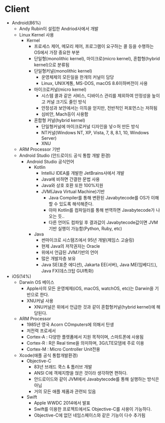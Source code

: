 # Client

- Android(86%)
  - Andy Rubin이 설립한 Andriod사에서 개발
  - Linux Kernel 사용
    - Kernel
      - 프로세스 제어, 메모리 제어, 프로그램이 요구하는 콜 등을 수행하는 OS에서 가장 중요한 부분
      - 단일형(monolithic kernel), 마이크로(micro kernel), 혼합형(hybrid kernel)으로 분류됨
      - 단일형커널(monolithic kernel)
        - 운영체제의 모든일을 한개의 커널이 담당
        - Linux, UNIX계통, MS-DOS, macOS 8.6이하버전이 사용
      - 마이크로커널(micro kernel)
        - 시스템 콜과 같은 서비스, 디바이스 관리를 제외하여 안정성을 높이고 커널 크기도 줄인 방식
        - 안정성과 보안에서는 이득을 얻지만, 전반적인 퍼포먼스는 저하됨
        - 심비안, Mach등이 사용함
      - 혼합형 커널(hybrid kernel)
        - 단일형커널에 마이크로커널 디자인을 넣ㅇ허 만든 방식
        - NT커널(Windows NT, XP, Vista, 7, 8, 8.1, 10, Windows Server)
        - XNU
  - ARM Processor 기반
  - Android Studio (안드로이드 공식 통합 개발 환경)
    - Android Studio 공식언어
      - Kotlin
        - IntelliJ IDEA를 개발한 JetBrains사에서 개발
        - Java에 비하면 간결한 문법 사용
        - Java와 상호 호환 또한 100%지원
        - JVM(Java Virtual Machine)기반
          - Java Compiler를 통해 변환된 Javabytecode를 OS가 이해 할 수 있도록 해석해준다.
          - 아마 Kotlin를 컴파일러를 통해 번역하면 Javabytecode가 나오는 듯..
          - 다른 언어도 컴파일 후 결과값이 Javabytecode값이면 JVM기반 실행이 가능함(Python, Ruby, etc)
      - Java
        - 썬마이크로 시스탬즈에서 95년 개발(제임스 고슬링)
        - 현제 Java의 저작권자는 Oracle
        - 위에서 언급된 JVM기반의 언어
        - 많은 개발자층 보유
        - Java SE(표준 에디션), Jakarta EE(서버), Java ME(임베디드), Java FX(데스크탑 GUI특화)
- iOS(14%)
  - Darwin OS 베이스
    - Apple사의 모든 운영체제(iOS, macOS, watchOS, etc)는 Darwin을 기반으로 한다.
    - XNU커널 사용
      - XNU커널은 위에서 언급한 것과 같이 혼합형커널(hybrid kernel)에 해당된다.
  - ARM Processor
    - 1985년 영국 Acorn COmputers에 의해서 탄생
    - 저전력 프로세서
    - Cortex-A : 다양한 플렛폼에서 지원 목적이며, 스마트폰에 사용됨
    - Cortex-R : R은 Real time을 의미하며, 3G/LTE모뎀에 주로 이용
    - Cortex-M :  Micro Controller Unit전용
  - Xcode(애플 공식 통합개발환경)
    - Objective-C
      - 83년 브래드 쿡스 & 톰러브 개발
      - ANSI C에 객체지향을 얹은 것이라 생각하면 편하다.
      - 안드로이드와 같이 JVM에서 Javabytecode를 통해 실행하는 방식은 아님
      - 거의 모든 애플 제품과 관련되 있음
    - Swift
      - Apple WWDC 2014에서 발표
      - Swift를 이용한 프로젝트에서도 Objective-C를 사용이 가능하다.
      - Objective-C에 없던 네임스페이스와 같은 기능이 다수 추가됨